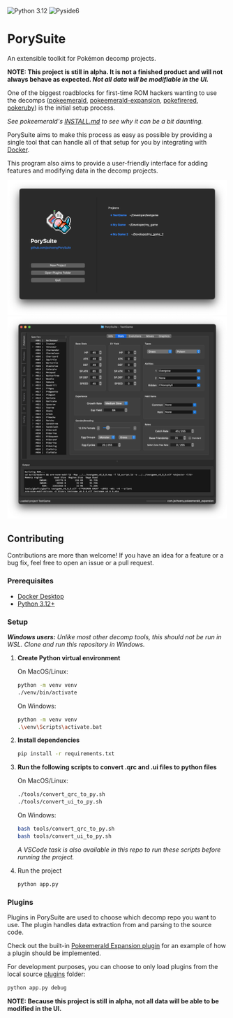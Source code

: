![Python 3.12](https://img.shields.io/badge/python-3.12-blue.svg)
![Pyside6](https://img.shields.io/badge/pyside6-6.2.1-blue.svg)

# PorySuite
An extensible toolkit for Pokémon decomp projects.

**NOTE: This project is still in alpha. It is not a finished product and will not always behave as expected. _Not all data will be modifiable in the UI._**

One of the biggest roadblocks for first-time ROM hackers wanting to use the decomps ([pokeemerald](https://github.com/pret/pokeemerald), [pokeemerald-expansion](https://github.com/rh-hideout/pokeemerald-expansion), [pokefirered](https://github.com/pret/pokefirered), [pokeruby](https://github.com/pret/pokeruby)) is the initial setup process.

_See pokeemerald's [INSTALL.md](https://github.com/pret/pokeemerald/blob/master/INSTALL.md) to see why it can be a bit daunting._

PorySuite aims to make this process as easy as possible by providing a single tool that can handle all of that setup for you by integrating with [Docker](https://www.docker.com/products/docker-desktop/).

This program also aims to provide a user-friendly interface for adding features and modifying data in the decomp projects.

![Screenshot of project selector](res/screenshots/screenshot_projectselector.png)
![Screenshot of main window](res/screenshots/screenshot_mainwindow.png)

## Contributing
Contributions are more than welcome! If you have an idea for a feature or a bug fix, feel free to open an issue or a pull request.

### Prerequisites
- [Docker Desktop](https://www.docker.com/products/docker-desktop/)
- [Python 3.12+](https://www.python.org/downloads/)

### Setup
_**Windows users:** Unlike most other decomp tools, this should not be run in WSL. Clone and run this repository in Windows._
1. **Create Python virtual environment**

    On MacOS/Linux:
    ```bash
    python -m venv venv
    ./venv/bin/activate
    ```
    On Windows:
    ```bash
    python -m venv venv
    .\venv\Scripts\activate.bat
    ```

2. **Install dependencies**

    ```bash
    pip install -r requirements.txt
    ```

3. **Run the following scripts to convert .qrc and .ui files to python files**

    On MacOS/Linux:
    ```bash
    ./tools/convert_qrc_to_py.sh
    ./tools/convert_ui_to_py.sh
    ```
    On Windows:
    ```bash
    bash tools/convert_qrc_to_py.sh
    bash tools/convert_ui_to_py.sh
    ```
    _A VSCode task is also available in this repo to run these scripts before running the project._

4. Run the project
    ```bash
    python app.py
    ```

### Plugins
Plugins in PorySuite are used to choose which decomp repo you want to use. The plugin handles data extraction from and parsing to the source code.

Check out the built-in [Pokeemerald Expansion plugin](plugins/pokeemerald_expansion/) for an example of how a plugin should be implemented.

For development purposes, you can choose to only load plugins from the local source [plugins](plugins) folder:
```bash
python app.py debug
```

**NOTE: Because this project is still in alpha, not all data will be able to be modified in the UI.**
